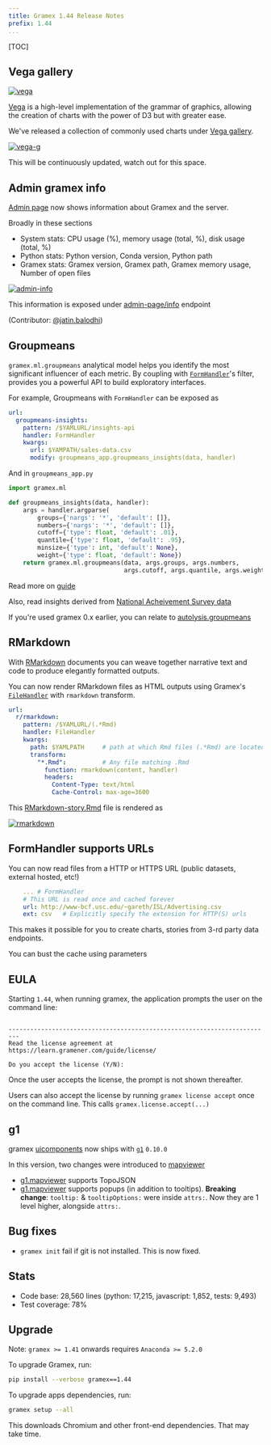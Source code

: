```yaml
---
title: Gramex 1.44 Release Notes
prefix: 1.44
...
```


[TOC]

## Vega gallery

[![vega](../../chart/assets/banner.png)](../../chart/gallery.html)

[Vega](../../chart) is a high-level implementation of the grammar of graphics, allowing the creation of charts with the power of D3 but with greater ease.

We've released a collection of commonly used charts under [Vega gallery](../../chart/gallery.html).

[![vega-g](vega-gallery.png)](../../chart/gallery.html)

This will be continuously updated, watch out for this space.

## Admin gramex info

[Admin page](../../admin/admin-kwargs/?tab=info) now shows information about Gramex and the server.

Broadly in these sections

- System stats: CPU usage (%), memory usage (total, %), disk usage (total, %)
- Python stats: Python version, Conda version, Python path
- Gramex stats: Gramex version, Gramex path, Gramex memory usage, Number of open files

[![admin-info](admin-info.png)](../../admin/admin-kwargs/?tab=info)

This information is exposed under [admin-page/info](../../admin/admin-kwargs/info) endpoint

(Contributor: [@jatin.balodhi](https://code.gramener.com/jatin.balodhi))

## Groupmeans

`gramex.ml.groupmeans` analytical model helps you identify the most significant influencer of each metric.
By coupling with [`FormHandler`](../../formahanhdler/)'s filter, provides you a powerful API to build exploratory interfaces.

For example, Groupmeans with `FormHandler` can be exposed as

```yaml
url:
  groupmeans-insights:
    pattern: /$YAMLURL/insights-api
    handler: FormHandler
    kwargs:
      url: $YAMPATH/sales-data.csv
      modify: groupmeans_app.groupmeans_insights(data, handler)
```

And in `groupmeans_app.py`

```python
import gramex.ml

def groupmeans_insights(data, handler):
    args = handler.argparse(
        groups={'nargs': '*', 'default': []},
        numbers={'nargs': '*', 'default': []},
        cutoff={'type': float, 'default': .01},
        quantile={'type': float, 'default': .95},
        minsize={'type': int, 'default': None},
        weight={'type': float, 'default': None})
    return gramex.ml.groupmeans(data, args.groups, args.numbers,
                                args.cutoff, args.quantile, args.weight)
```

Read more on [guide](../../modelhandler/#groupmeans)

Also, read insights derived from [National Acheivement Survey data](../../groupmeans/)

If you're used gramex 0.x earlier, you can relate to [autolysis.groupmeans](https://learn.gramener.com/docs/groupmeans.html.html)

## RMarkdown

With [RMarkdown](../../r#rmarkdown) documents you can weave together narrative text and code to produce elegantly formatted outputs.

You can now render RMarkdown files as HTML outputs using Gramex's [`FileHandler`](../../filehandler/) with `rmarkdown` transform.

```yaml
url:
  r/rmarkdown:
    pattern: /$YAMLURL/(.*Rmd)
    handler: FileHandler
    kwargs:
      path: $YAMLPATH     # path at which Rmd files (.*Rmd) are located
      transform:
        "*.Rmd":          # Any file matching .Rmd
          function: rmarkdown(content, handler)
          headers:
            Content-Type: text/html
            Cache-Control: max-age=3600
```

This [RMarkdown-story.Rmd](https://github.com/gramener/gramex/blob/dev/gramex/apps/guide/r/RMarkdown-story.Rmd) file is rendered as

[![rmarkdown](https://code.gramener.com/cto/gramex/uploads/bdba79584e703698113ba49d3e4d5312/image.png)](../../r/RMarkdown-story.Rmd)

## FormHandler supports URLs

You can now read files from a HTTP or HTTPS URL (public datasets, external hosted, etc!)

```yaml
    ... # FormHandler
    # This URL is read once and cached forever
    url: http://www-bcf.usc.edu/~gareth/ISL/Advertising.csv
    ext: csv   # Explicitly specify the extension for HTTP(S) urls
```

This makes it possible for you to create charts, stories from 3-rd party data endpoints.

You can bust the cache using parameters

## EULA

Starting `1.44`, when running gramex, the application prompts the user on the command line:

```

-------------------------------------------------------------------------
Read the license agreement at https://learn.gramener.com/guide/license/

Do you accept the license (Y/N):
```

Once the user accepts the license, the prompt is not shown thereafter.

Users can also accept the license by running `gramex license accept` once on the command line. This calls `gramex.license.accept(...)`

## g1

gramex [uicomponents](../../uicomponents) now ships with [`g1`](https://code.gramener.com/cto/g1) `0.10.0`

In this version, two changes were introduced to [mapviewer](../../mapviewer/)

- [g1.mapviewer](https://code.gramener.com/cto/g1#g1-mapviewer) supports TopoJSON
- [g1.mapviewer](https://code.gramener.com/cto/g1#g1-mapviewer) supports popups (in addition to tooltips).
  **Breaking change**: `tooltip:` & `tooltipOptions:` were inside `attrs:`.
  Now they are 1 level higher, alongside `attrs:`.

## Bug fixes

- `gramex init` fail if git is not installed. This is now fixed.

## Stats

- Code base: 28,560 lines (python: 17,215, javascript: 1,852, tests: 9,493)
- Test coverage: 78%

## Upgrade

Note: `gramex >= 1.41` onwards requires `Anaconda >= 5.2.0`

To upgrade Gramex, run:

```bash
pip install --verbose gramex==1.44
```

To upgrade apps dependencies, run:

```bash
gramex setup --all
```

This downloads Chromium and other front-end dependencies. That may take time.
